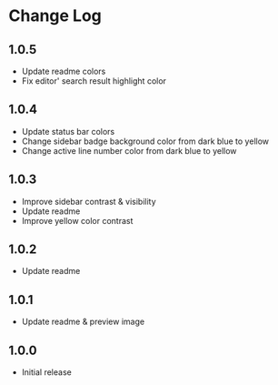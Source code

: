 # Change Log

## 1.0.5

- Update readme colors
- Fix editor' search result highlight color

## 1.0.4

- Update status bar colors
- Change sidebar badge background color from dark blue to yellow
- Change active line number color from dark blue to yellow

## 1.0.3

- Improve sidebar contrast & visibility
- Update readme
- Improve yellow color contrast

## 1.0.2

- Update readme

## 1.0.1

- Update readme & preview image

## 1.0.0

- Initial release
